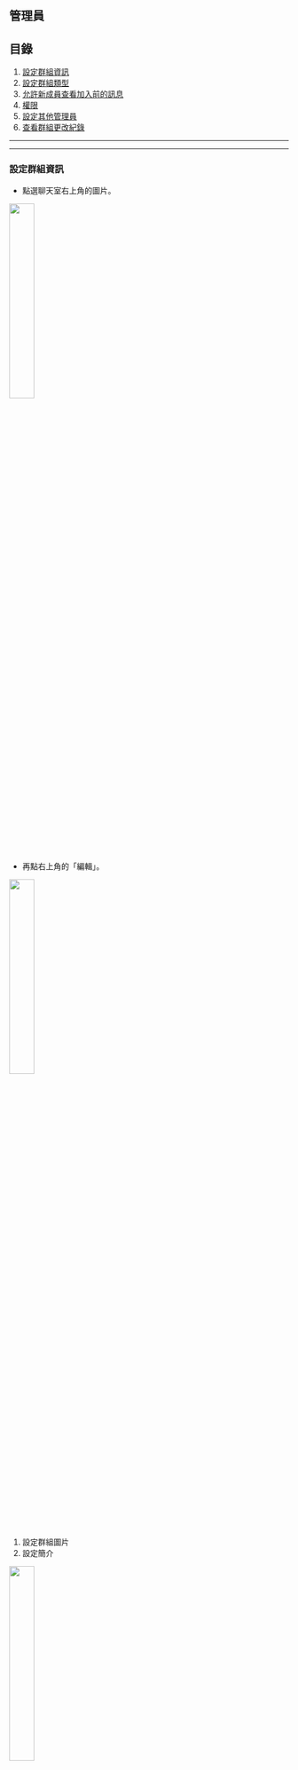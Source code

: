 ## 管理員

## 目錄
1) [設定群組資訊](#設定群組資訊)
2) [設定群組類型](#設定群組類型)
3) [允許新成員查看加入前的訊息](#允許新成員查看加入前的訊息)
4) [權限](#權限)
5) [設定其他管理員](#設定其他管理員)
6) [查看群組更改紀錄](#查看群組更改紀錄)

---
---

### 設定群組資訊
- 點選聊天室右上角的圖片。    
<img src="./assets/4_1_edit_1.PNG" width="30%">

- 再點右上角的「編輯」。  
<img src="./assets/4_1_edit_2.PNG" width="30%">

1) 設定群組圖片
2) 設定簡介  
<img src="./assets/4_1_edit_info.PNG" width="30%">

[🔱Home](../README.md)  [⬆️Top](#目錄)

---

### 設定群組類型
- 點選「群組類型」  
<img src="./assets/4_1_type_of_group.PNG" width="30%">  

- 可選擇公開，讓大家都能依下面設置的網址加入  
<img src="./assets/4_1_public_group.PNG" width="30%">  

- 也可選擇私人，只有透過特殊連結才能加入  
<img src="./assets/4_1_private_group.PNG" width="30%">  

[🔱Home](../README.md)  [⬆️Top](#目錄)

---

### 允許新成員查看加入前的訊息
與Line很不同的是，在新成員加入後，可選擇是否讓他們看到以前的聊天紀錄。  
> 預設為「隱藏」，若有需要，在創群組時，記得打開

<img src="./assets/4_1_allow_old_history.PNG" width="30%"> 

[🔱Home](../README.md)  [⬆️Top](#目錄)

---

### 權限
還記得在Line上，任何人都可以置頂群組公告嗎？  
是不是任何人都可以把任一個人踢出群，造成很多"翻群"風波。  
在TG因為有「權限」，因此可以限制群組成員的任何動作。  
<img src="./assets/4_1_root.PNG" width="30%"> 

有8種可以設定。再往下滑可以「新增例外」  
<img src="./assets/4_1_root_setting.jpeg" width="30%"> 

[🔱Home](../README.md)  [⬆️Top](#目錄)

---

### 設定其他管理員
一個大群組若只有一個管理員，那他應該會忙得不可開交，因此可以新增其他的管理員。  
<img src="./assets/4_1_admin.PNG" width="30%"> 

新增管理員的同時，亦可設置其「權限」及在群組的「頭銜」。  
<img src="./assets/4_1_admin_setting.jpeg" width="30%"> 

[🔱Home](../README.md)  [⬆️Top](#目錄)

---

### 查看群組更改紀錄
TG也有一個很有趣的功能，可以查看群組最近的操作(包含誰刪除了什麼訊息、誰修改了管理員的權限等)。  
<img src="./assets/4_1_admin.PNG" width="30%"> 
<img src="./assets/4_1_admin_do_what.jpeg" width="30%"> 

[🔱Home](../README.md)  [⬆️Top](#目錄)

---